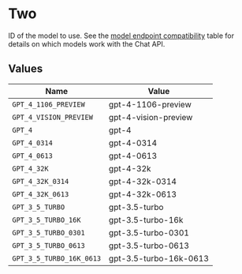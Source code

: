# Two

ID of the model to use. See the [model endpoint compatibility](/docs/models/model-endpoint-compatibility) table for details on which models work with the Chat API.


## Values

| Name                     | Value                    |
| ------------------------ | ------------------------ |
| `GPT_4_1106_PREVIEW`     | gpt-4-1106-preview       |
| `GPT_4_VISION_PREVIEW`   | gpt-4-vision-preview     |
| `GPT_4`                  | gpt-4                    |
| `GPT_4_0314`             | gpt-4-0314               |
| `GPT_4_0613`             | gpt-4-0613               |
| `GPT_4_32K`              | gpt-4-32k                |
| `GPT_4_32K_0314`         | gpt-4-32k-0314           |
| `GPT_4_32K_0613`         | gpt-4-32k-0613           |
| `GPT_3_5_TURBO`          | gpt-3.5-turbo            |
| `GPT_3_5_TURBO_16K`      | gpt-3.5-turbo-16k        |
| `GPT_3_5_TURBO_0301`     | gpt-3.5-turbo-0301       |
| `GPT_3_5_TURBO_0613`     | gpt-3.5-turbo-0613       |
| `GPT_3_5_TURBO_16K_0613` | gpt-3.5-turbo-16k-0613   |